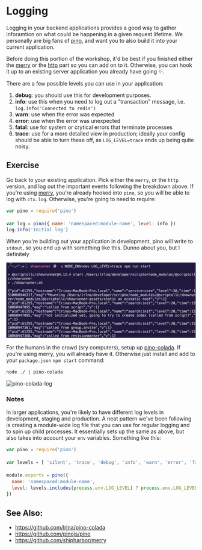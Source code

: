 # Logging

Logging in your backend applications provides a good way to gather inforamtion
on what could be happening in a given request lifetime. We personally are big
fans of [pino](https://github.com/pinojs/pino), and want you to also build it
into your current application. 

Before doing this portion of the workshop, it'd be best if you finished either
the [merry](/merrryyyy) or the [http](/simple-http) part so you can add on to
it. Otherwise, you can hook it up to an existing server application you already
have going ✨.

There are a few possible levels you can use in your application:

1. __debug__: you should use this for development purposes.
2. __info__: use this when you need to log out a "transaction" message, i.e.
   `log.info('Connected to redis')`
3. __warn__: use when the error was expected
4. __error__: use when the error was unexpected
5. __fatal__: use for system or crytical errors that terminate processes 
6. __trace__: use for a more detailed view in production; ideally your config
   should be able to turn these off, as `LOG_LEVEL=trace` ends up being quite
   noisy. 

## Exercise

Go back to your existing application. Pick either the `merry`, or the `http`
version, and log out the important events following the breakdown above. If
you're using [merry](github.com/shipharbor/merry), you're already hooked into
`pino`, so you will be able to log with `ctx.log`. Otherwise, you're going to
need to require:

```js
var pino = require('pino')

var log = pino({ name: 'namespaced:module-name', level: info })
log.info('Initial log')
```

When you're building out your application in development, pino will write to
`stdout`, so you end up with something like this. Dunno about you, but I
definitely

![pino-log](./assets/pino-log.png)

For the humans in the crowd (sry computers), setup up
[pino-colada](github.com/lrlna/pino-colada.png). If you're using merry, you will
already have it. Otherwise just install and add to your `package.json` `npm
start` command:

```sh
node ./ | pino-colada
```

![pino-colada-log](./assets/pino-colada-log)

###  Notes
In larger applications, you're likely to have different log levels in
development, staging and production. A neat pattern we've been following is
creating a module-wide log file that you can use for regular logging and to
spin up child processes. It essentially sets up the same as above, but also
takes into account your `env` variables. Something like this:

```js
var pino = require('pino')

var levels = [ 'silent', 'trace', 'debug', 'info', 'warn', 'error', 'fatal' ]

module.exports = pino({
  name: 'namespaced:module-name',
  level: levels.includes(process.env.LOG_LEVEL) ? process.env.LOG_LEVEL : 'info'
})
```

## See Also:
- https://github.com/lrlna/pino-colada
- https://github.com/pinojs/pino
- https://github.com/shipharbor/merry
